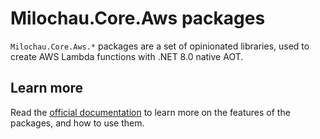 # Milochau.Core.Aws packages

`Milochau.Core.Aws.*` packages are a set of opinionated libraries, used to create AWS Lambda functions with .NET 8.0 native AOT.

## Learn more

Read the [official documentation](https://github.com/amilochau/core-aws) to learn more on the features of the packages, and how to use them.

